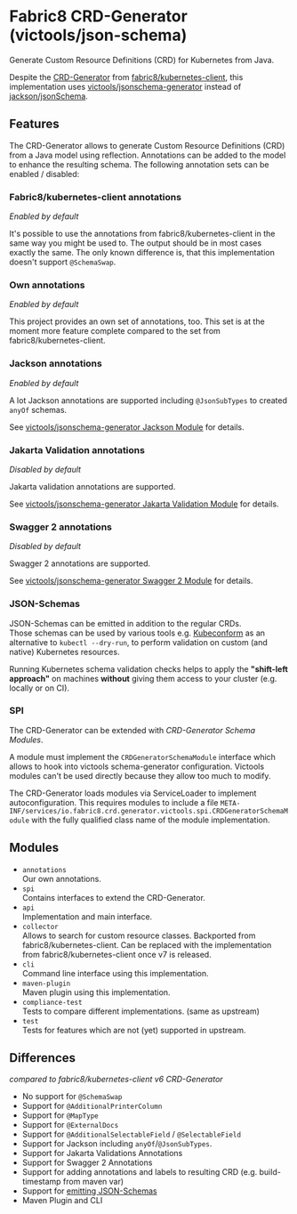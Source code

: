 # Fabric8 CRD-Generator (victools/json-schema)

Generate Custom Resource Definitions (CRD) for Kubernetes from Java.

Despite the [CRD-Generator](https://github.com/fabric8io/kubernetes-client/blob/main/doc/CRD-generator.md)
from [fabric8/kubernetes-client](https://github.com/fabric8io/kubernetes-client), this implementation uses
[victools/jsonschema-generator](https://github.com/victools/jsonschema-generator) instead
of [jackson/jsonSchema](https://github.com/FasterXML/jackson-module-jsonSchema).

## Features

The CRD-Generator allows to generate Custom Resource Definitions (CRD) from a Java model using reflection.
Annotations can be added to the model to enhance the resulting schema.
The following annotation sets can be enabled / disabled:

### Fabric8/kubernetes-client annotations

_Enabled by default_

It's possible to use the annotations from fabric8/kubernetes-client in the same way you might be used to. The output
should be in most cases exactly the same. The only known difference is, that this implementation doesn't support
`@SchemaSwap`.

### Own annotations

_Enabled by default_

This project provides an own set of annotations, too. This set is at the moment more feature complete
compared to the set from fabric8/kubernetes-client. 

### Jackson annotations

_Enabled by default_

A lot Jackson annotations are supported including `@JsonSubTypes` to created `anyOf` schemas.

See [victools/jsonschema-generator Jackson Module](https://victools.github.io/jsonschema-generator/#jackson-module)
for details.

### Jakarta Validation annotations

_Disabled by default_

Jakarta validation annotations are supported.

See [victools/jsonschema-generator Jakarta Validation Module](https://victools.github.io/jsonschema-generator/#jakarta-validation-module)
for details.

### Swagger 2 annotations

_Disabled by default_

Swagger 2 annotations are supported.

See [victools/jsonschema-generator Swagger 2 Module](https://victools.github.io/jsonschema-generator/#swagger-2-module)
for details.

### JSON-Schemas

JSON-Schemas can be emitted in addition to the regular CRDs.  
Those schemas can be used by various tools e.g. [Kubeconform](https://github.com/yannh/kubeconform) as an alternative to
`kubectl --dry-run`,
to perform validation on custom (and native) Kubernetes resources.

Running Kubernetes schema validation checks helps to apply the **"shift-left approach"** on machines **without** giving
them access to your cluster (e.g. locally or on CI).

### SPI

The CRD-Generator can be extended with _CRD-Generator Schema Modules_.

A module must implement the `CRDGeneratorSchemaModule` interface which allows to hook into victools
schema-generator configuration. Victools modules can't be used directly because they allow too much to modify.

The CRD-Generator loads modules via ServiceLoader to implement autoconfiguration.
This requires modules to include a file
`META-INF/services/io.fabric8.crd.generator.victools.spi.CRDGeneratorSchemaModule`
with the fully qualified class name of the module implementation.

## Modules

- `annotations`  
  Our own annotations.
- `spi`  
  Contains interfaces to extend the CRD-Generator.
- `api`  
  Implementation and main interface.
- `collector`  
  Allows to search for custom resource classes. Backported from fabric8/kubernetes-client.
  Can be replaced with the implementation from fabric8/kubernetes-client once v7 is released.
- `cli`  
  Command line interface using this implementation.
- `maven-plugin`  
  Maven plugin using this implementation.
- `compliance-test`  
  Tests to compare different implementations. (same as upstream)
- `test`  
  Tests for features which are not (yet) supported in upstream.

## Differences

_compared to fabric8/kubernetes-client v6 CRD-Generator_

- No support for `@SchemaSwap`
- Support for `@AdditionalPrinterColumn`
- Support for `@MapType`
- Support for `@ExternalDocs`
- Support for `@AdditionalSelectableField` / `@SelectableField`
- Support for Jackson including `anyOf`/`@JsonSubTypes`.
- Support for Jakarta Validations Annotations
- Support for Swagger 2 Annotations
- Support for adding annotations and labels to resulting CRD (e.g. build-timestamp from maven var)
- Support for [emitting JSON-Schemas](#json-schemas)
- Maven Plugin and CLI
